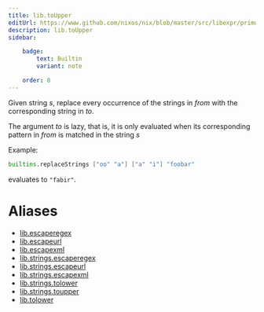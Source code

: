 ```yaml
---
title: lib.toUpper
editUrl: https://www.github.com/nixos/nix/blob/master/src/libexpr/primops.cc
description: lib.toUpper
sidebar:

    badge:
        text: Builtin
        variant: note

    order: 8
---
```


Given string *s*, replace every occurrence of the strings in *from*
with the corresponding string in *to*.

The argument *to* is lazy, that is, it is only evaluated when its corresponding pattern in *from* is matched in the string *s*

Example:

```nix
builtins.replaceStrings ["oo" "a"] ["a" "i"] "foobar"
```

evaluates to `"fabir"`.


# Aliases

- [lib.escaperegex](/nix-doc-comments/reference/lib/lib-escaperegex)
- [lib.escapeurl](/nix-doc-comments/reference/lib/lib-escapeurl)
- [lib.escapexml](/nix-doc-comments/reference/lib/lib-escapexml)
- [lib.strings.escaperegex](/nix-doc-comments/reference/lib/strings/lib-strings-escaperegex)
- [lib.strings.escapeurl](/nix-doc-comments/reference/lib/strings/lib-strings-escapeurl)
- [lib.strings.escapexml](/nix-doc-comments/reference/lib/strings/lib-strings-escapexml)
- [lib.strings.tolower](/nix-doc-comments/reference/lib/strings/lib-strings-tolower)
- [lib.strings.toupper](/nix-doc-comments/reference/lib/strings/lib-strings-toupper)
- [lib.tolower](/nix-doc-comments/reference/lib/lib-tolower)


